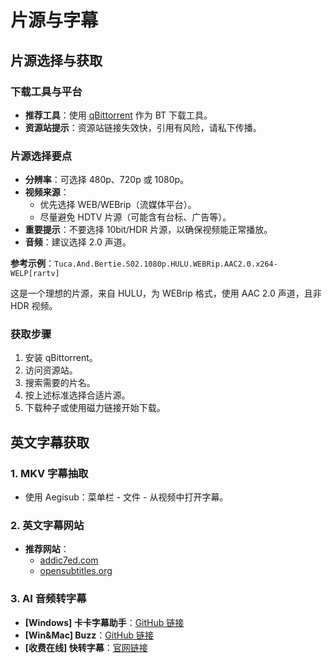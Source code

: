 # 片源与字幕

## 片源选择与获取

### 下载工具与平台

- **推荐工具**：使用 [qBittorrent](https://www.qbittorrent.org/download) 作为 BT 下载工具。
- **资源站提示**：资源站链接失效快，引用有风险，请私下传播。

### 片源选择要点

- **分辨率**：可选择 480p、720p 或 1080p。
- **视频来源**：
    - 优先选择 WEB/WEBrip（流媒体平台）。
    - 尽量避免 HDTV 片源（可能含有台标、广告等）。
- **重要提示**：不要选择 10bit/HDR 片源，以确保视频能正常播放。
- **音频**：建议选择 2.0 声道。

**参考示例**：`Tuca.And.Bertie.S02.1080p.HULU.WEBRip.AAC2.0.x264-WELP[rartv]`

这是一个理想的片源，来自 HULU，为 WEBrip 格式，使用 AAC 2.0 声道，且非 HDR 视频。

### 获取步骤

1. 安装 qBittorrent。
2. 访问资源站。
3. 搜索需要的片名。
4. 按上述标准选择合适片源。
5. 下载种子或使用磁力链接开始下载。

## 英文字幕获取

### 1. MKV 字幕抽取

- 使用 Aegisub：菜单栏 - 文件 - 从视频中打开字幕。

### 2. 英文字幕网站

- **推荐网站**：
    - [addic7ed.com](http://addic7ed.com)
    - [opensubtitles.org](http://opensubtitles.org)

### 3. AI 音频转字幕

- **[Windows] 卡卡字幕助手**：[GitHub 链接](https://github.com/WEIFENG2333/VideoCaptioner)
- **[Win&Mac] Buzz**：[GitHub 链接](https://github.com/chidiwilliams/buzz)
- **[收费在线] 快转字幕**：[官网链接](https://www.kzzimu.com/)